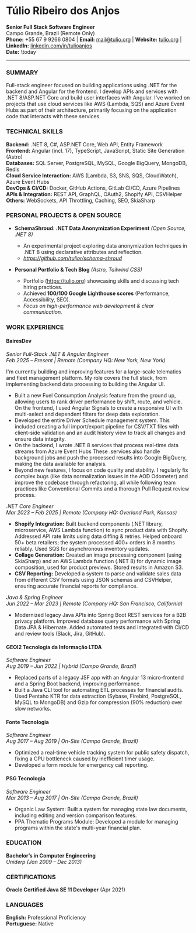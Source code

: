 # Túlio Ribeiro dos Anjos  
**Senior Full Stack Software Engineer**  
Campo Grande, Brazil (Remote Only)  
**Phone:** +55 67 9 9266 0804 | **Email:** mail@tulio.org | **Website:** [tulio.org](https://tulio.org) | **LinkedIn:** [linkedin.com/in/tulioanjos](https://linkedin.com/in/tulioanjos)  
**Date:** \today  

---

### SUMMARY
Full-stack engineer focused on building applications using .NET for the backend and Angular for the frontend. I develop APIs and services with .NET 8/ASP.NET Core and build user interfaces with Angular. I've worked on projects that use cloud services like AWS (Lambda, SQS) and Azure Event Hubs as part of their architecture, primarily focusing on the application code that interacts with these services.

### TECHNICAL SKILLS
**Backend:** .NET 8, C#, ASP.NET Core, Web API, Entity Framework  
**Frontend:** Angular (incl. 17), TypeScript, JavaScript, Static Site Generation (Astro)  
**Databases:** SQL Server, PostgreSQL, MySQL, Google BigQuery, MongoDB, Redis  
**Cloud Service Interaction:** AWS (Lambda, S3, SNS, SQS, CloudWatch), Azure Event Hubs  
**DevOps & CI/CD:** Docker, GitHub Actions, GitLab CI/CD, Azure Pipelines  
**APIs & Integration:** REST API, GraphQL, OAuth2, Shopify API, CSVHelper  
**Others:** WebSockets, API Throttling, Caching, SEO, SkiaSharp

### PERSONAL PROJECTS & OPEN SOURCE
- **SchemaShroud: .NET Data Anonymization Experiment** *(Open Source, .NET 8)*
  - An experimental project exploring data anonymization techniques in .NET 8 using declarative attributes and reflection.
  - *https://github.com/tulior/schema-shroud*

- **Personal Portfolio & Tech Blog** *(Astro, Tailwind CSS)*
  - Portfolio (https://tulio.org) showcasing skills and discussing tech hiring practices.
  - Achieved **100/100 Google Lighthouse scores** (Performance, Accessibility, SEO).
  - *Focus on high-performance web development & clear communication.*

### WORK EXPERIENCE

#### **BairesDev**  
*Senior Full-Stack .NET & Angular Engineer*  
*Feb 2025 – Present | Remote (Company HQ: New York, New York)*  

I'm currently building and improving features for a large-scale telematics and fleet management platform. My role covers the full stack, from implementing backend data processing to building the Angular UI.

*   Built a new Fuel Consumption Analysis feature from the ground up, allowing users to rank driver performance by shift, route, and vehicle. On the frontend, I used Angular Signals to create a responsive UI with multi-select and dependent filters for deep data exploration.
*   Developed the entire Driver Schedule management system. This included creating a full import/export pipeline for CSV/TXT files with client-side validation and an audit history view to track all changes and ensure data integrity.
*   On the backend, I wrote .NET 8 services that process real-time data streams from Azure Event Hubs These .services also handle background jobs and push the processed results into Google BigQuery, making the data available for analysis.
*   Beyond new features, I focus on code quality and stability. I regularly fix complex bugs (like data normalization issues in the AOD Odometer) and improve the codebase through refactoring, all while following team practices like Conventional Commits and a thorough Pull Request review process.

*.NET Core Engineer*  
*Mar 2023 – Feb 2025 | Remote (Company HQ: Overland Park, Kansas)*  

- **Shopify Integration:** Built backend components (.NET library, microservice, AWS Lambda function) to sync product data with Shopify. Addressed API rate limits using data diffing & retries. Helped onboard 50+ beta retailers; the system processed 400+ orders in 8 months reliably. Used SQS for asynchronous inventory updates. 
- **Collage Generation:** Created an image processing component (using SkiaSharp) and an AWS Lambda function (.NET 8) for dynamic image composition, used for product previews. Stored results in Amazon S3.
- **CSV Reporting:** Developed a system to parse and validate sales data from different CSV formats using JSON schemas and CSVHelper, ensuring accurate financial reports for compliance.

*Java & Spring Engineer*  
*Jun 2022 – Mar 2023 | Remote (Company HQ: San Francisco, California)*  

- Modernized legacy Java APIs into Spring Boot REST services for a B2B privacy platform. Improved database query performance with Spring Data JPA & Hibernate. Added automated tests and integrated with CI/CD and review tools (Slack, Jira, GitHub).


#### **GEOI2 Tecnologia da Informação LTDA**  
*Software Engineer*  
*Aug 2019 – Jun 2022 | Hybrid (Campo Grande, Brazil)*  

- Replaced parts of a legacy JSF app with an Angular 13 micro-frontend and a Spring Boot backend, improving performance.
- Built a Java CLI tool for automating ETL processes for financial audits. Used Pentaho KTR for data extraction (Sybase, Firebird, PostgreSQL, MySQL to MongoDB) and Gzip for compression (90% reduction) over slow networks.


#### **Fonte Tecnologia**  
*Software Engineer*  
*Aug 2017 – Aug 2019 | On-Site (Campo Grande, Brazil)*  

- Optimized a real-time vehicle tracking system for public safety dispatch, fixing a CPU bottleneck caused by inefficient timer usage.
- Developed a form module for emergency call reporting.


#### **PSG Tecnologia**  
*Software Engineer*  
*Mar 2013 – Aug 2017 | On-Site (Campo Grande, Brazil)*  

- Organic Law System: Built a system for managing state law documents, including editing and version comparison features.
- PPA Thematic Programs Module: Developed a module for managing programs within the state's multi-year financial plan.


### EDUCATION
**Bachelor’s in Computer Engineering**  
*Uniderp (Jan 2009 – Dec 2013)*


### CERTIFICATIONS
**Oracle Certified Java SE 11 Developer** (Apr 2021)

### LANGUAGES
**English:** Professional Proficiency  
**Portuguese:** Native
